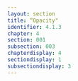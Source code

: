 ```yaml
---
layout: section
title: “Opacity"
identifier: 4.1.3
chapter: 4
section: 001
subsection: 003
chapterdisplay: 4
sectiondisplay: 1
subsectiondisplay: 3
---
```

